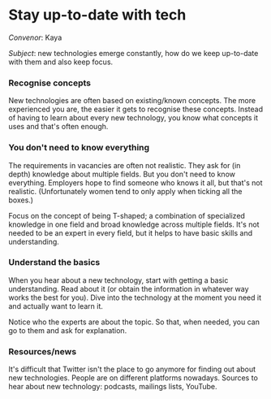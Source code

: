 # Stay up-to-date with tech

*Convenor*: Kaya

*Subject*: new technologies emerge constantly, how do we keep up-to-date with them and also keep focus.

### Recognise concepts
New technologies are often based on existing/known concepts. The more experienced you are, the easier it gets to recognise these concepts. Instead of having to learn about every new technology, you know what concepts it uses and that's often enough.

### You don't need to know everything
The requirements in vacancies are often not realistic. They ask for (in depth) knowledge about multiple fields. But you don't need to know everything. Employers hope to find someone who knows it all, but that's not realistic. (Unfortunately women tend to only apply when ticking all the boxes.)

Focus on the concept of being T-shaped; a combination of specialized knowledge in one field and broad knowledge across multiple fields. It's not needed to be an expert in every field, but it helps to have basic skills and understanding. 

### Understand the basics
When you hear about a new technology, start with getting a basic understanding. Read about it (or obtain the information in whatever way works the best for you). 
Dive into the technology at the moment you need it and actually want to learn it.

Notice who the experts are about the topic. So that, when needed, you can go to them and ask for explanation.

### Resources/news
It's difficult that Twitter isn't the place to go anymore for finding out about new technologies. People are on different platforms nowadays.
Sources to hear about new technology: podcasts, mailings lists, YouTube. 



